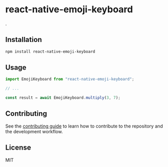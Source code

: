 # react-native-emoji-keyboard

.

## Installation

```sh
npm install react-native-emoji-keyboard
```

## Usage

```js
import EmojiKeyboard from "react-native-emoji-keyboard";

// ...

const result = await EmojiKeyboard.multiply(3, 7);
```

## Contributing

See the [contributing guide](CONTRIBUTING.md) to learn how to contribute to the repository and the development workflow.

## License

MIT
